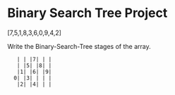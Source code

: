 # Binary Search Tree Project

[7,5,1,8,3,6,0,9,4,2]

Write the Binary-Search-Tree stages of the array.


       | | |7| | |
       | |5| |8| |
       |1| |6| |9|
      0| |3| | | |
       |2| |4| | |            
              